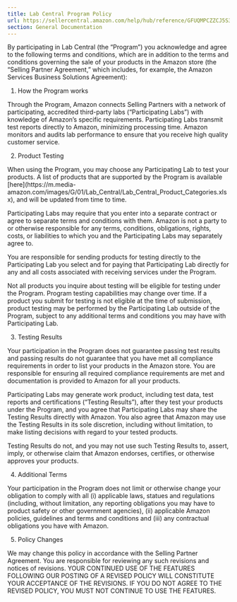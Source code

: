 ```yaml
---
title: Lab Central Program Policy
url: https://sellercentral.amazon.com/help/hub/reference/GFUQMPCZZCJ5S34E
section: General Documentation
---
```


By participating in Lab Central (the “Program”) you acknowledge and agree to
the following terms and conditions, which are in addition to the terms and
conditions governing the sale of your products in the Amazon store (the
“Selling Partner Agreement,” which includes, for example, the Amazon Services
Business Solutions Agreement):

  

  1. How the Program works 

Through the Program, Amazon connects Selling Partners with a network of
participating, accredited third-party labs (“Participating Labs”) with
knowledge of Amazon’s specific requirements. Participating Labs transmit test
reports directly to Amazon, minimizing processing time. Amazon monitors and
audits lab performance to ensure that you receive high quality customer
service.

  2. Product Testing 

When using the Program, you may choose any Participating Lab to test your
products. A list of products that are supported by the Program is available
[here](https://m.media-
amazon.com/images/G/01/Lab_Central/Lab_Central_Product_Categories.xlsx), and
will be updated from time to time.

Participating Labs may require that you enter into a separate contract or
agree to separate terms and conditions with them. Amazon is not a party to or
otherwise responsible for any terms, conditions, obligations, rights, costs,
or liabilities to which you and the Participating Labs may separately agree
to.

You are responsible for sending products for testing directly to the
Participating Lab you select and for paying that Participating Lab directly
for any and all costs associated with receiving services under the Program.

Not all products you inquire about testing will be eligible for testing under
the Program. Program testing capabilities may change over time. If a product
you submit for testing is not eligible at the time of submission, product
testing may be performed by the Participating Lab outside of the Program,
subject to any additional terms and conditions you may have with Participating
Lab.

  3. Testing Results 

Your participation in the Program does not guarantee passing test results and
passing results do not guarantee that you have met all compliance requirements
in order to list your products in the Amazon store. You are responsible for
ensuring all required compliance requirements are met and documentation is
provided to Amazon for all your products.

Participating Labs may generate work product, including test data, test
reports and certifications (“Testing Results”), after they test your products
under the Program, and you agree that Participating Labs may share the Testing
Results directly with Amazon. You also agree that Amazon may use the Testing
Results in its sole discretion, including without limitation, to make listing
decisions with regard to your tested products.

Testing Results do not, and you may not use such Testing Results to, assert,
imply, or otherwise claim that Amazon endorses, certifies, or otherwise
approves your products.

  4. Additional Terms 

Your participation in the Program does not limit or otherwise change your
obligation to comply with all (i) applicable laws, statues and regulations
(including, without limitation, any reporting obligations you may have to
product safety or other government agencies), (ii) applicable Amazon policies,
guidelines and terms and conditions and (iii) any contractual obligations you
have with Amazon.

  5. Policy Changes 

We may change this policy in accordance with the Selling Partner Agreement.
You are responsible for reviewing any such revisions and notices of revisions.
YOUR CONTINUED USE OF THE FEATURES FOLLOWING OUR POSTING OF A REVISED POLICY
WILL CONSTITUTE YOUR ACCEPTANCE OF THE REVISIONS. IF YOU DO NOT AGREE TO THE
REVISED POLICY, YOU MUST NOT CONTINUE TO USE THE FEATURES.

